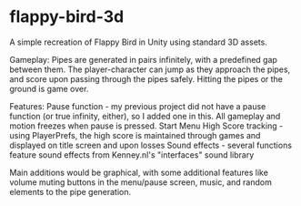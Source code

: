 # flappy-bird-3d

A simple recreation of Flappy Bird in Unity using standard 3D assets.

Gameplay:
  Pipes are generated in pairs infinitely, with a predefined gap between them. 
  The player-character can jump as they approach the pipes, and score upon passing through the pipes safely.
  Hitting the pipes or the ground is game over.
  
Features:
  Pause function - my previous project did not have a pause function (or true infinity, either), so I added one in this. All gameplay and motion freezes when pause is pressed.
  Start Menu
  High Score tracking - using PlayerPrefs, the high score is maintained through games and displayed on title screen and upon losses
  Sound effects -  several functions feature sound effects from Kenney.nl's "interfaces" sound library
  
Main additions would be graphical, with some additional features like volume muting buttons in the menu/pause screen, music, and random elements to the pipe generation.
  
  
